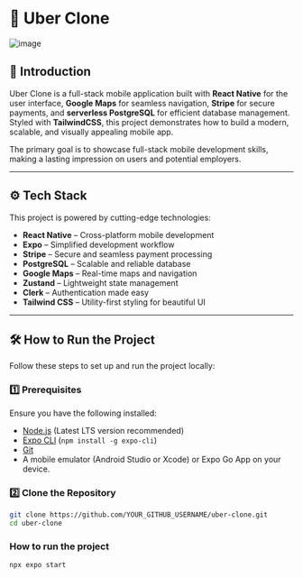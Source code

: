 # 🚀 Uber Clone

![image](https://github.com/user-attachments/assets/8742de15-41b1-416c-9f9b-84eb2c6d66d1)


## 🤖 Introduction

Uber Clone is a full-stack mobile application built with **React Native** for the user interface, **Google Maps** for seamless navigation, **Stripe** for secure payments, and **serverless PostgreSQL** for efficient database management. Styled with **TailwindCSS**, this project demonstrates how to build a modern, scalable, and visually appealing mobile app.

The primary goal is to showcase full-stack mobile development skills, making a lasting impression on users and potential employers.
  

---

## ⚙️ Tech Stack

This project is powered by cutting-edge technologies:

- **React Native** – Cross-platform mobile development
- **Expo** – Simplified development workflow
- **Stripe** – Secure and seamless payment processing
- **PostgreSQL** – Scalable and reliable database
- **Google Maps** – Real-time maps and navigation
- **Zustand** – Lightweight state management
- **Clerk** – Authentication made easy
- **Tailwind CSS** – Utility-first styling for beautiful UI

---

## 🛠 How to Run the Project

Follow these steps to set up and run the project locally:

### 1️⃣ Prerequisites
Ensure you have the following installed:

- [Node.js](https://nodejs.org/) (Latest LTS version recommended)
- [Expo CLI](https://docs.expo.dev/) (`npm install -g expo-cli`)
- [Git](https://git-scm.com/)
- A mobile emulator (Android Studio or Xcode) or Expo Go App on your device.

### 2️⃣ Clone the Repository
```sh
git clone https://github.com/YOUR_GITHUB_USERNAME/uber-clone.git
cd uber-clone
```
### How to run the project
```
npx expo start
```


